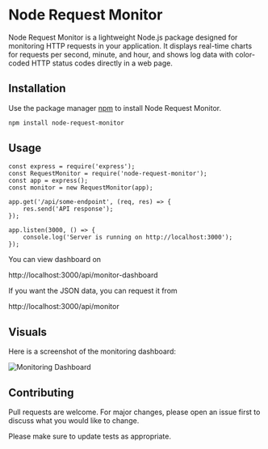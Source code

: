 # Node Request Monitor

Node Request Monitor is a lightweight Node.js package designed for monitoring HTTP requests in your application. It displays real-time charts for requests per second, minute, and hour, and shows log data with color-coded HTTP status codes directly in a web page.

## Installation

Use the package manager [npm](https://www.npmjs.com/package/node-request-monitor) to install Node Request Monitor.

```bash
npm install node-request-monitor
```

## Usage

```node
const express = require('express');
const RequestMonitor = require('node-request-monitor');
const app = express();
const monitor = new RequestMonitor(app);

app.get('/api/some-endpoint', (req, res) => {
    res.send('API response');
});

app.listen(3000, () => {
    console.log('Server is running on http://localhost:3000');
});
```
You can view dashboard on 

http://localhost:3000/api/monitor-dashboard

If you want the JSON data, you can request it from 

http://localhost:3000/api/monitor
## Visuals

Here is a screenshot of the monitoring dashboard:

![Monitoring Dashboard](https://prutech.org/MediaServer/api/Media/Data/8303a79b1e/node-request-monitor.png)
## Contributing

Pull requests are welcome. For major changes, please open an issue first
to discuss what you would like to change.

Please make sure to update tests as appropriate.
